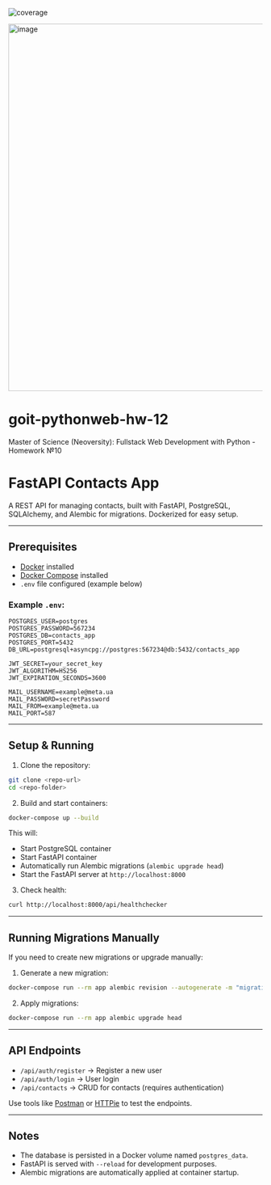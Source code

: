 ![coverage](https://img.shields.io/badge/coverage-77%25-brightgreen)

<img width="591" height="727" alt="image" src="https://github.com/user-attachments/assets/1f1c351f-583f-4e5c-bff4-10fb3067cc31" />

# goit-pythonweb-hw-12
Master of Science (Neoversity): Fullstack Web Development with Python - Homework №10

# FastAPI Contacts App

A REST API for managing contacts, built with FastAPI, PostgreSQL, SQLAlchemy, and Alembic for migrations. Dockerized for easy setup.

---

## Prerequisites

* [Docker](https://docs.docker.com/get-docker/) installed
* [Docker Compose](https://docs.docker.com/compose/install/) installed
* `.env` file configured (example below)

### Example `.env`:

```env
POSTGRES_USER=postgres
POSTGRES_PASSWORD=567234
POSTGRES_DB=contacts_app
POSTGRES_PORT=5432
DB_URL=postgresql+asyncpg://postgres:567234@db:5432/contacts_app

JWT_SECRET=your_secret_key
JWT_ALGORITHM=HS256
JWT_EXPIRATION_SECONDS=3600

MAIL_USERNAME=example@meta.ua
MAIL_PASSWORD=secretPassword
MAIL_FROM=example@meta.ua
MAIL_PORT=587
```

---

## Setup & Running

1. Clone the repository:

```bash
git clone <repo-url>
cd <repo-folder>
```

2. Build and start containers:

```bash
docker-compose up --build
```

This will:

* Start PostgreSQL container
* Start FastAPI container
* Automatically run Alembic migrations (`alembic upgrade head`)
* Start the FastAPI server at `http://localhost:8000`

3. Check health:

```bash
curl http://localhost:8000/api/healthchecker
```

---

## Running Migrations Manually

If you need to create new migrations or upgrade manually:

1. Generate a new migration:

```bash
docker-compose run --rm app alembic revision --autogenerate -m "migration_name"
```

2. Apply migrations:

```bash
docker-compose run --rm app alembic upgrade head
```

---

## API Endpoints

* `/api/auth/register` → Register a new user
* `/api/auth/login` → User login
* `/api/contacts` → CRUD for contacts (requires authentication)

Use tools like [Postman](https://www.postman.com/) or [HTTPie](https://httpie.io/) to test the endpoints.

---

## Notes

* The database is persisted in a Docker volume named `postgres_data`.
* FastAPI is served with `--reload` for development purposes.
* Alembic migrations are automatically applied at container startup.
